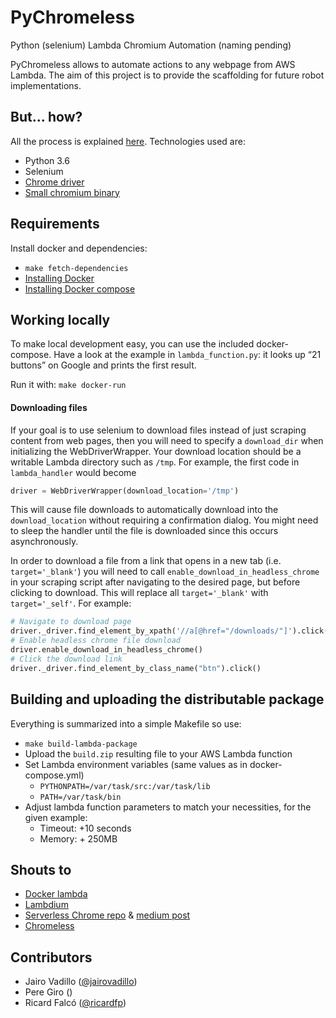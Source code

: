# PyChromeless

Python (selenium) Lambda Chromium Automation (naming pending)

PyChromeless allows to automate actions to any webpage from AWS Lambda. The aim of this project is to provide
 the scaffolding for future robot implementations.

## But... how?

All the process is explained [here](https://medium.com/21buttons-tech/crawling-thousands-of-products-using-aws-lambda-80332e259de1). Technologies used are:
* Python 3.6
* Selenium
* [Chrome driver](https://sites.google.com/a/chromium.org/chromedriver/)
* [Small chromium binary](https://github.com/adieuadieu/serverless-chrome/releases)

## Requirements

Install docker and dependencies:

* `make fetch-dependencies`
* [Installing Docker](https://docs.docker.com/engine/installation/#get-started)
* [Installing Docker compose](https://docs.docker.com/compose/install/#install-compose)

## Working locally

To make local development easy, you can use the included docker-compose. 
Have a look at the example in `lambda_function.py`: it looks up “21 buttons” on Google and prints the first result. 

Run it with: `make docker-run`

#### Downloading files

If your goal is to use selenium to download files instead of just scraping content from web pages, then
you will need to specify a `download_dir` when initializing the WebDriverWrapper. Your download location 
should be a writable Lambda directory such as `/tmp`. For example, the first code in 
`lambda_handler` would become 

```python
driver = WebDriverWrapper(download_location='/tmp')
```

This will cause file downloads to automatically download into the `download_location` without 
requiring a confirmation dialog. You might need to sleep the handler until the file is downloaded
since this occurs asynchronously.

In order to download a file from a link that opens in a new tab (i.e. `target='_blank'`) you will need to 
call `enable_download_in_headless_chrome` in your scraping script after navigating to the desired page, but before
clicking to download. This will replace all `target='_blank'` with `target='_self'`. For example:

```python
# Navigate to download page
driver._driver.find_element_by_xpath('//a[@href="/downloads/"]').click()
# Enable headless chrome file download
driver.enable_download_in_headless_chrome()
# Click the download link
driver._driver.find_element_by_class_name("btn").click()
```

## Building and uploading the distributable package

Everything is summarized into a simple Makefile so use:

* `make build-lambda-package`
* Upload the `build.zip` resulting file to your AWS Lambda function
* Set Lambda environment variables (same values as in docker-compose.yml)
    * `PYTHONPATH=/var/task/src:/var/task/lib`
    * `PATH=/var/task/bin`
* Adjust lambda function parameters to match your necessities, for the given example:
    * Timeout: +10 seconds
    * Memory: + 250MB 

## Shouts to
* [Docker lambda](https://github.com/lambci/docker-lambda)
* [Lambdium](https://github.com/smithclay/lambdium)
* [Serverless Chrome repo](https://github.com/adieuadieu/serverless-chrome) & [medium post](https://medium.com/@marco.luethy/running-headless-chrome-on-aws-lambda-fa82ad33a9eb)
* [Chromeless](https://github.com/graphcool/chromeless)

## Contributors
* Jairo Vadillo ([@jairovadillo](https://github.com/jairovadillo))
* Pere Giro ()
* Ricard Falcó ([@ricardfp](https://github.com/ricardfp))
